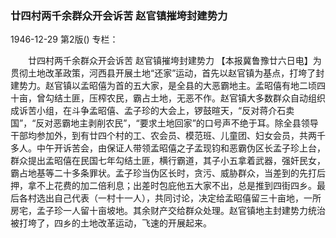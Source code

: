 ### 廿四村两千余群众开会诉苦  赵官镇摧垮封建势力

1946-12-29
第2版()
专栏：

　　廿四村两千余群众开会诉苦
    赵官镇摧垮封建势力
    【本报冀鲁豫廿六日电】为贯彻土地改革政策，河西县开展土地“还家”运动，首先以赵官镇为基点，打垮了封建势力。赵官镇以孟昭僖为首的五大家，是全县的大恶霸地主。孟昭僖有地二顷四十亩，曾勾结土匪，压榨农民，霸占土地，无恶不作。赵官镇大多数群众自动组织成诉苦小组，在斗争孟昭僖、孟子珍的大会上，锣鼓暄天，“反对蒋介石卖国”，“反对恶霸地主剥削农民”，“要求土地回家”的口号声不绝于耳。除全县领导干部均参加外，到有廿四个村的工、农会员、模范班、儿童团、妇女会员，共两千多人。中午开诉苦会，由保证人带领孟昭僖之子孟现钧和恶霸伪区长孟子珍上台，群众提出孟昭僖在民国七年勾结土匪，横行霸道，其子小五拿着武器，强奸民女，霸占地基等二十多条罪状。孟子珍当伪区长时，贪污、威胁群众，当差到的先打后押，拿不上花费的加二倍利息；出差时包庇他五大家不出，总是推到四街四乡。最后各村选出自己代表（一村十一人），共同讨论，决定给孟昭僖留三十亩地，一所房宅，孟子珍一人留十亩坡地。其余财产交给群众处理。赵官镇地主封建势力统治被打垮了，四乡的土地改革运动，飞速的开展起来。
